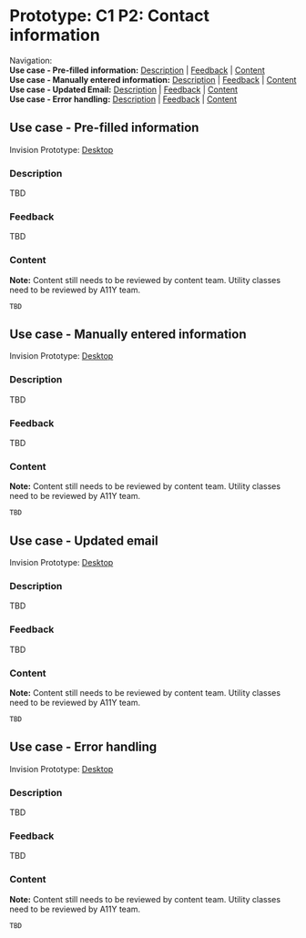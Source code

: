 # Prototype: C1 P2: Contact information 

Navigation: <br>
**Use case - Pre-filled information:** [Description](https://github.com/department-of-veterans-affairs/va.gov-team/blob/master/products/medical-device-tool/design/prototype-personal-details.md#description) | [Feedback](https://github.com/department-of-veterans-affairs/va.gov-team/blob/master/products/medical-device-tool/design/prototype-personal-details.md#feedback) | [Content](https://github.com/department-of-veterans-affairs/va.gov-team/blob/master/products/medical-device-tool/design/prototype-personal-details.md#content)<br>
**Use case - Manually entered information:** [Description]() | [Feedback]() | [Content]()<br>
**Use case - Updated Email:** [Description]() | [Feedback]() | [Content]() <br>
**Use case - Error handling:** [Description]() | [Feedback]() | [Content]()<br>

## Use case - Pre-filled information

Invision Prototype: [Desktop](https://vsateams.invisionapp.com/share/Q7VVWGZUG4N)

### Description 
TBD

### Feedback 
TBD

### Content
**Note:** Content still needs to be reviewed by content team. Utility classes need to be reviewed by A11Y team. 

```
TBD
```

## Use case - Manually entered information 

Invision Prototype: [Desktop](https://vsateams.invisionapp.com/share/RJVXC02MS3W)

### Description 
TBD

### Feedback 
TBD

### Content
**Note:** Content still needs to be reviewed by content team. Utility classes need to be reviewed by A11Y team. 

```
TBD
```

## Use case - Updated email 

Invision Prototype: [Desktop](https://vsateams.invisionapp.com/share/JVVXCA1W3GA)

### Description 
TBD

### Feedback 
TBD

### Content
**Note:** Content still needs to be reviewed by content team. Utility classes need to be reviewed by A11Y team. 

```
TBD
```

## Use case - Error handling 

Invision Prototype: [Desktop](https://vsateams.invisionapp.com/share/CMW1O5S9ZQN)

### Description 
TBD

### Feedback 
TBD

### Content
**Note:** Content still needs to be reviewed by content team. Utility classes need to be reviewed by A11Y team. 

```
TBD
```
